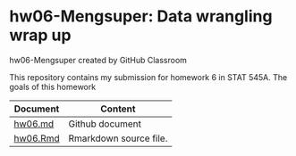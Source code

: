 # hw06-Mengsuper: Data wrangling wrap up
hw06-Mengsuper created by GitHub Classroom

This repository contains my submission for homework 6 in STAT 545A. 
The goals of this homework

Document | Content
--------- | --------
[hw06.md](https://github.com/STAT545-UBC-students/hw06-Mengsuper/blob/master/hw06.md) | Github document
[hw06.Rmd](https://github.com/STAT545-UBC-students/hw06-Mengsuper/blob/master/hw06.Rmd) | Rmarkdown source file. 
